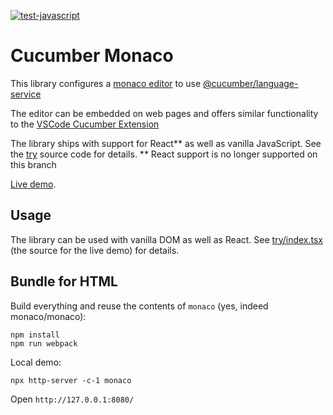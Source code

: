 [![test-javascript](https://github.com/cucumber/monaco/actions/workflows/test-javascript.yml/badge.svg)](https://github.com/cucumber/monaco/actions/workflows/test-javascript.yml)

# Cucumber Monaco

This library configures a [monaco editor](https://github.com/microsoft/monaco-editor) to use [@cucumber/language-service](https://github.com/cucumber/language-service#readme)

The editor can be embedded on web pages and offers similar functionality to the 
[VSCode Cucumber Extension](https://marketplace.visualstudio.com/items?itemName=CucumberOpen.cucumber-official)

The library ships with support for React** as well as vanilla JavaScript. See the [try](./try) source code for details.
** React support is no longer supported on this branch

[Live demo](https://cucumber.github.io/monaco/).

## Usage

The library can be used with vanilla DOM as well as React. See [try/index.tsx](try/index.tsx) (the source for the live demo) for details.

## Bundle for HTML

Build everything and reuse the contents of `monaco` (yes, indeed monaco/monaco):

    npm install
    npm run webpack


Local demo:

    npx http-server -c-1 monaco

Open `http://127.0.0.1:8080/`
